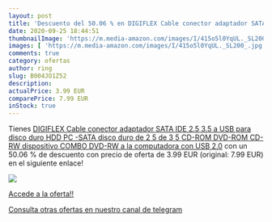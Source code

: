 ```yaml
---
layout: post
title: 'Descuento del 50.06 % en DIGIFLEX Cable conector adaptador SATA I'
date: 2020-09-25 18:44:51
thumbnailImage: 'https://m.media-amazon.com/images/I/415o5l0YqUL._SL200_.jpg'
images: [ 'https://m.media-amazon.com/images/I/415o5l0YqUL._SL200_.jpg' ]
comments: true
category: ofertas
author: ring
slug: B004JO1Z52
description:
actualPrice: 3.99 EUR
comparePrice: 7.99 EUR
inStock: true
---
```


Tienes [DIGIFLEX Cable conector adaptador SATA IDE 2.5  3.5 a USB para disco duro HDD PC -SATA  disco duro de 2 5   de 3 5   CD-ROM  DVD-ROM  CD-RW  dispositivo COMBO  DVD-RW a la computadora con USB 2.0](https://www.amazon.com/dp/B004JO1Z52/?tag=redken08-20) con un 50.06 % de descuento con precio de oferta de 3.99 EUR (original: 7.99 EUR) en el siguiente enlace!

[![](https://m.media-amazon.com/images/I/415o5l0YqUL._SL200_.jpg)](https://www.amazon.com/dp/B004JO1Z52/?tag=redken08-20)

[Accede a la oferta!!](https://www.amazon.com/dp/B004JO1Z52/?tag=redken08-20)

[Consulta otras ofertas en nuestro canal de telegram](https://t.me/s/ofertas25)
